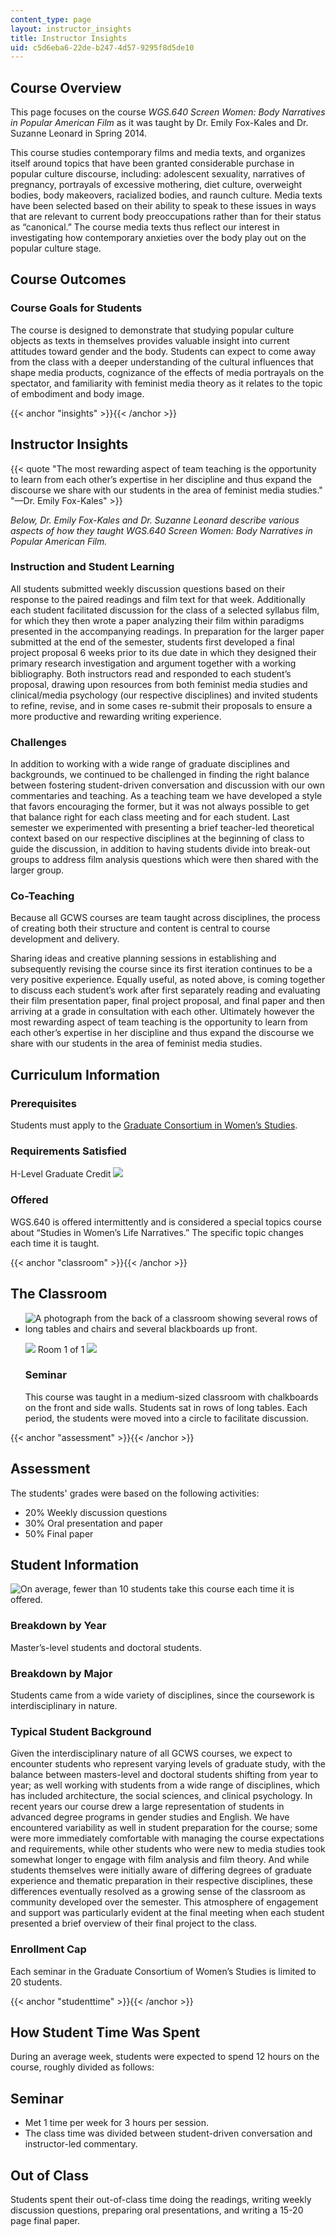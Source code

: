 ```yaml
---
content_type: page
layout: instructor_insights
title: Instructor Insights
uid: c5d6eba6-22de-b247-4d57-9295f8d5de10
---
```


Course Overview
---------------

This page focuses on the course _WGS.640 Screen Women: Body Narratives in Popular American Film_ as it was taught by Dr. Emily Fox-Kales and Dr. Suzanne Leonard in Spring 2014.

This course studies contemporary films and media texts, and organizes itself around topics that have been granted considerable purchase in popular culture discourse, including: adolescent sexuality, narratives of pregnancy, portrayals of excessive mothering, diet culture, overweight bodies, body makeovers, racialized bodies, and raunch culture. Media texts have been selected based on their ability to speak to these issues in ways that are relevant to current body preoccupations rather than for their status as “canonical.” The course media texts thus reflect our interest in investigating how contemporary anxieties over the body play out on the popular culture stage.

Course Outcomes
---------------

### Course Goals for Students

The course is designed to demonstrate that studying popular culture objects as texts in themselves provides valuable insight into current attitudes toward gender and the body. Students can expect to come away from the class with a deeper understanding of the cultural influences that shape media products, cognizance of the effects of media portrayals on the spectator, and familiarity with feminist media theory as it relates to the topic of embodiment and body image.

{{< anchor "insights" >}}{{< /anchor >}}

Instructor Insights
-------------------

{{< quote "The most rewarding aspect of team teaching is the opportunity to learn from each other’s expertise in her discipline and thus expand the discourse we share with our students in the area of feminist media studies." "—Dr. Emily Fox-Kales" >}}

_Below, Dr. Emily Fox-Kales and Dr. Suzanne Leonard describe various aspects of how they taught _WGS.640 Screen Women: Body Narratives in Popular American Film_._

### Instruction and Student Learning

All students submitted weekly discussion questions based on their response to the paired readings and film text for that week. Additionally each student facilitated discussion for the class of a selected syllabus film, for which they then wrote a paper analyzing their film within paradigms presented in the accompanying readings. In preparation for the larger paper submitted at the end of the semester, students first developed a final project proposal 6 weeks prior to its due date in which they designed their primary research investigation and argument together with a working bibliography. Both instructors read and responded to each student’s proposal, drawing upon resources from both feminist media studies and clinical/media psychology (our respective disciplines) and invited students to refine, revise, and in some cases re-submit their proposals to ensure a more productive and rewarding writing experience.

### Challenges

In addition to working with a wide range of graduate disciplines and backgrounds, we continued to be challenged in finding the right balance between fostering student-driven conversation and discussion with our own commentaries and teaching. As a teaching team we have developed a style that favors encouraging the former, but it was not always possible to get that balance right for each class meeting and for each student. Last semester we experimented with presenting a brief teacher-led theoretical context based on our respective disciplines at the beginning of class to guide the discussion, in addition to having students divide into break-out groups to address film analysis questions which were then shared with the larger group.

### Co-Teaching

Because all GCWS courses are team taught across disciplines, the process of creating both their structure and content is central to course development and delivery.

Sharing ideas and creative planning sessions in establishing and subsequently revising the course since its first iteration continues to be a very positive experience. Equally useful, as noted above, is coming together to discuss each student’s work after first separately reading and evaluating their film presentation paper, final project proposal, and final paper and then arriving at a grade in consultation with each other. Ultimately however the most rewarding aspect of team teaching is the opportunity to learn from each other’s expertise in her discipline and thus expand the discourse we share with our students in the area of feminist media studies.

Curriculum Information
----------------------

### Prerequisites

Students must apply to the [Graduate Consortium in Women’s Studies](http://web.mit.edu/gcws/courses/index.html).

### Requirements Satisfied

H-Level Graduate Credit ![](/images/educator/icon-question-hlevel.png)

### Offered

WGS.640 is offered intermittently and is considered a special topics course about “Studies in Women’s Life Narratives.” The specific topic changes each time it is taught.

{{< anchor "classroom" >}}{{< /anchor >}}

The Classroom
-------------

*   ![A photograph from the back of a classroom showing several rows of long tables and chairs and several blackboards up front.](BASEURL_PLACEHOLDER/resources/wgs-640_classroom-1)
    
    ![](/images/educator/classroom_prev_dim.png) Room 1 of 1 ![](/images/educator/classroom_next_dim.png)
    
    ### Seminar
    
    This course was taught in a medium-sized classroom with chalkboards on the front and side walls. Students sat in rows of long tables. Each period, the students were moved into a circle to facilitate discussion. 
    

{{< anchor "assessment" >}}{{< /anchor >}}

Assessment
----------

The students' grades were based on the following activities:

- 20% Weekly discussion questions
- 30% Oral presentation and paper
- 50% Final paper

Student Information
-------------------

![On average, fewer than 10 students take this course each time it is offered.](BASEURL_PLACEHOLDER/resources/wgs-640_stat-students)

### Breakdown by Year

Master’s-level students and doctoral students.

### Breakdown by Major

Students came from a wide variety of disciplines, since the coursework is interdisciplinary in nature.

### Typical Student Background

Given the interdisciplinary nature of all GCWS courses, we expect to encounter students who represent varying levels of graduate study, with the balance between masters-level and doctoral students shifting from year to year; as well working with students from a wide range of disciplines, which has included architecture, the social sciences, and clinical psychology. In recent years our course drew a large representation of students in advanced degree programs in gender studies and English. We have encountered variability as well in student preparation for the course; some were more immediately comfortable with managing the course expectations and requirements, while other students who were new to media studies took somewhat longer to engage with film analysis and film theory. And while students themselves were initially aware of differing degrees of graduate experience and thematic preparation in their respective disciplines, these differences eventually resolved as a growing sense of the classroom as community developed over the semester. This atmosphere of engagement and support was particularly evident at the final meeting when each student presented a brief overview of their final project to the class.

### Enrollment Cap

Each seminar in the Graduate Consortium of Women’s Studies is limited to 20 students.

{{< anchor "studenttime" >}}{{< /anchor >}}

How Student Time Was Spent
--------------------------

During an average week, students were expected to spend 12 hours on the course, roughly divided as follows:

Seminar
-------

*   Met 1 time per week for 3 hours per session.
*   The class time was divided between student-driven conversation and instructor-led commentary.

Out of Class
------------

Students spent their out-of-class time doing the readings, writing weekly discussion questions, preparing oral presentations, and writing a 15-20 page final paper.